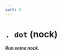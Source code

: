 ```yaml
---
sort: 5
---
```


# `. dot` (nock) 

##### Run some nock.

<list dataPath="docs/system/hoon/runes/dt" dataPreview="true" className="runes" linkToFragments="true"></list>

<kids dataPath="docs/system/hoon/runes/dt" className="runes"></kids>